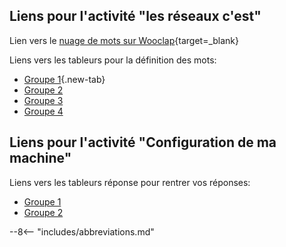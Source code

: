 ## Liens pour l'activité "les réseaux c'est"

Lien vers le [nuage de mots sur Wooclap](http://www.wooclap.com/PLTHIP){target=_blank}

Liens vers les tableurs pour la définition des mots:

<!-- ajouter target="_blank"  -->
* [Groupe 1](https://cloud.imt-atlantique.fr/index.php/apps/onlyoffice/s/YPYzoSZeDDjbkXA){.new-tab}
* [Groupe 2](https://cloud.imt-atlantique.fr/index.php/apps/onlyoffice/s/QYXSCwjjCAYDfHb)
* [Groupe 3](https://cloud.imt-atlantique.fr/index.php/apps/onlyoffice/s/F3M3zj9YDprX8et)
* [Groupe 4](https://cloud.imt-atlantique.fr/index.php/apps/onlyoffice/s/CJmQmbarSFKA9DF)


## Liens pour l'activité "Configuration de ma machine"

Liens vers les tableurs réponse pour rentrer vos réponses:

* [Groupe 1](https://cloud.imt-atlantique.fr/index.php/apps/onlyoffice/s/DL7YFjcYdjeCd2Z)
* [Groupe 2](https://cloud.imt-atlantique.fr/index.php/apps/onlyoffice/s/WjANWK5yPixqEck)



--8<-- "includes/abbreviations.md"
